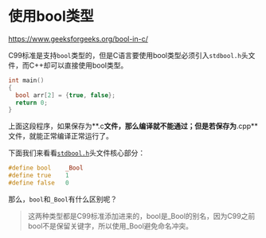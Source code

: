 # 使用bool类型

https://www.geeksforgeeks.org/bool-in-c/ 

C99标准是支持`bool`类型的，但是C语言要使用bool类型必须引入`stdbool.h`头文件，而C++却可以直接使用bool类型。

```c
int main() 
{ 
  bool arr[2] = {true, false}; 
  return 0; 
}
```

上面这段程序，如果保存为**.c**文件，那么编译就不能通过；但是若保存为**.cpp**文件，就能正常编译正常运行了。

下面我们来看看[`stdbool.h`](https://github.com/gcc-mirror/gcc/blob/master/gcc/ginclude/stdbool.h)头文件核心部分：

```c
#define bool    _Bool
#define true    1
#define false   0
```

那么，`bool`和`_Bool`有什么区别呢？

> 这两种类型都是C99标准添加进来的，bool是_Bool的别名，因为C99之前bool不是保留关键字，所以使用_Bool避免命名冲突。